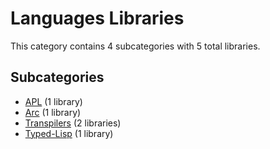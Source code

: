 # Languages Libraries

This category contains 4 subcategories with 5 total libraries.

## Subcategories

- [APL](APL.md) (1 library)
- [Arc](Arc.md) (1 library)
- [Transpilers](Transpilers.md) (2 libraries)
- [Typed-Lisp](Typed-Lisp.md) (1 library)
